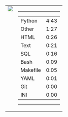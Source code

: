 
<table><tr>
<td valign="top">
  <img src="https://wakatime.com/share/@Aperture/0cd21d5d-ac4f-458d-9c71-d06f479c1297.png" />
</td>

<td valign="top">
  <hr>
  <table>
    <tr><td>Python</td><td>4:43</td></tr><tr><td>Other</td><td>1:27</td></tr><tr><td>HTML</td><td>0:26</td></tr><tr><td>Text</td><td>0:21</td></tr><tr><td>SQL</td><td>0:16</td></tr><tr><td>Bash</td><td>0:09</td></tr><tr><td>Makefile</td><td>0:05</td></tr><tr><td>YAML</td><td>0:01</td></tr><tr><td>Git</td><td>0:00</td></tr><tr><td>INI</td><td>0:00</td></tr>
  </table>
  <hr>
</td>
</tr></table>

